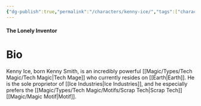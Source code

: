 ```yaml
---
{"dg-publish":true,"permalink":"/characters/kenny-ice/","tags":["character/mainCharacter","magic/tech/scrap"]}
---
```


#### The Lonely Inventor

# Bio
Kenny Ice, born Kenny Smith, is an incredibly powerful [[Magic/Types/Tech Magic/Tech Magic\|Tech Mage]] who currently resides on [[Earth\|Earth]]. He is the sole proprietor of [[Ice Industries\|Ice Industries]], and he especially prefers the [[Magic/Types/Tech Magic/Motifs/Scrap Tech\|Scrap Tech]] [[Magic/Magic Motif\|Motif]].